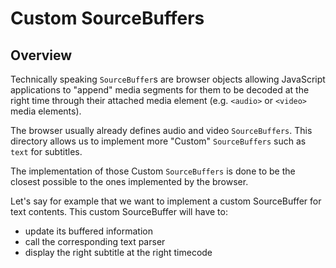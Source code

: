 # Custom SourceBuffers #########################################################


## Overview ####################################################################

Technically speaking ``SourceBuffer``s are browser objects allowing JavaScript
applications to "append" media segments for them to be decoded at the right time
through their attached media element (e.g. ``<audio>`` or ``<video>`` media
elements).

The browser usually already defines audio and video `SourceBuffers`. This
directory allows us to implement more "Custom" `SourceBuffers` such as `text`
for subtitles.

The implementation of those Custom `SourceBuffers` is done to be the closest
possible to the ones implemented by the browser.

Let's say for example that we want to implement a custom SourceBuffer for text
contents. This custom SourceBuffer will have to:
  - update its buffered information
  - call the corresponding text parser
  - display the right subtitle at the right timecode
